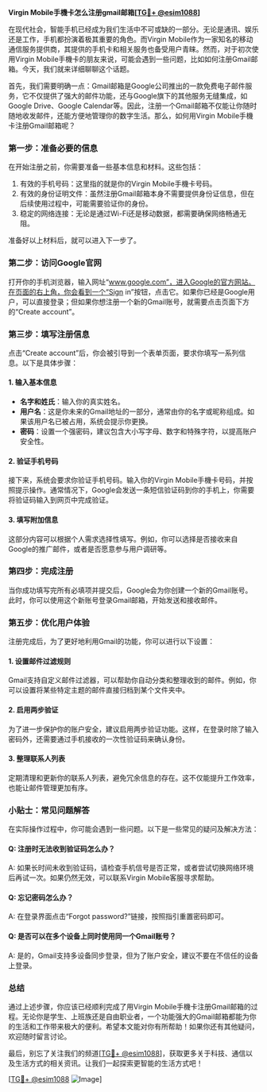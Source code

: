 **Virgin Mobile手機卡怎么注册gmail邮箱[[TG💪+ @esim1088](https://t.me/s/esim1088)]**

在现代社会，智能手机已经成为我们生活中不可或缺的一部分。无论是通讯、娱乐还是工作，手机都扮演着极其重要的角色。而Virgin Mobile作为一家知名的移动通信服务提供商，其提供的手机卡和相关服务也备受用户青睐。然而，对于初次使用Virgin Mobile手機卡的朋友来说，可能会遇到一些问题，比如如何注册Gmail邮箱。今天，我们就来详细聊聊这个话题。

首先，我们需要明确一点：Gmail邮箱是Google公司推出的一款免费电子邮件服务，它不仅提供了强大的邮件功能，还与Google旗下的其他服务无缝集成，如Google Drive、Google Calendar等。因此，注册一个Gmail邮箱不仅能让你随时随地收发邮件，还能方便地管理你的数字生活。那么，如何用Virgin Mobile手機卡注册Gmail邮箱呢？

### **第一步：准备必要的信息**
在开始注册之前，你需要准备一些基本信息和材料。这些包括：
1. 有效的手机号码：这里指的就是你的Virgin Mobile手機卡号码。
2. 有效的身份证明文件：虽然注册Gmail邮箱本身不需要提供身份证信息，但在后续使用过程中，可能需要验证你的身份。
3. 稳定的网络连接：无论是通过Wi-Fi还是移动数据，都需要确保网络畅通无阻。

准备好以上材料后，就可以进入下一步了。

### **第二步：访问Google官网**
打开你的手机浏览器，输入网址“www.google.com”，进入Google的官方网站。在页面的右上角，你会看到一个“Sign in”按钮，点击它。如果你已经是Google用户，可以直接登录；但如果你想注册一个新的Gmail账号，就需要点击页面下方的“Create account”。

### **第三步：填写注册信息**
点击“Create account”后，你会被引导到一个表单页面，要求你填写一系列信息。以下是具体步骤：

#### **1. 输入基本信息**
- **名字和姓氏**：输入你的真实姓名。
- **用户名**：这是你未来的Gmail地址的一部分，通常由你的名字或昵称组成。如果该用户名已被占用，系统会提示你更换。
- **密码**：设置一个强密码，建议包含大小写字母、数字和特殊字符，以提高账户安全性。

#### **2. 验证手机号码**
接下来，系统会要求你验证手机号码。输入你的Virgin Mobile手機卡号码，并按照提示操作。通常情况下，Google会发送一条短信验证码到你的手机上，你需要将验证码输入到网页中完成验证。

#### **3. 填写附加信息**
这部分内容可以根据个人需求选择性填写。例如，你可以选择是否接收来自Google的推广邮件，或者是否愿意参与用户调研等。

### **第四步：完成注册**
当你成功填写完所有必填项并提交后，Google会为你创建一个新的Gmail账号。此时，你可以使用这个新账号登录Gmail邮箱，开始发送和接收邮件。

### **第五步：优化用户体验**
注册完成后，为了更好地利用Gmail的功能，你可以进行以下设置：

#### **1. 设置邮件过滤规则**
Gmail支持自定义邮件过滤器，可以帮助你自动分类和整理收到的邮件。例如，你可以设置将某些特定主题的邮件直接归档到某个文件夹中。

#### **2. 启用两步验证**
为了进一步保护你的账户安全，建议启用两步验证功能。这样，在登录时除了输入密码外，还需要通过手机接收的一次性验证码来确认身份。

#### **3. 整理联系人列表**
定期清理和更新你的联系人列表，避免冗余信息的存在。这不仅能提升工作效率，也能让邮件管理更加有序。

### **小贴士：常见问题解答**
在实际操作过程中，你可能会遇到一些问题。以下是一些常见的疑问及解决方法：

#### **Q: 注册时无法收到验证码怎么办？**
A: 如果长时间未收到验证码，请检查手机信号是否正常，或者尝试切换网络环境后再试一次。如果仍然无效，可以联系Virgin Mobile客服寻求帮助。

#### **Q: 忘记密码怎么办？**
A: 在登录界面点击“Forgot password?”链接，按照指引重置密码即可。

#### **Q: 是否可以在多个设备上同时使用同一个Gmail账号？**
A: 是的，Gmail支持多设备同步登录，但为了账户安全，建议不要在不信任的设备上登录。

### **总结**
通过上述步骤，你应该已经顺利完成了用Virgin Mobile手機卡注册Gmail邮箱的过程。无论你是学生、上班族还是自由职业者，一个功能强大的Gmail邮箱都能为你的生活和工作带来极大的便利。希望本文能对你有所帮助！如果你还有其他疑问，欢迎随时留言讨论。

最后，别忘了关注我们的频道[[TG💪+ @esim1088](https://t.me/s/esim1088)]，获取更多关于科技、通信以及生活方式的相关资讯。让我们一起探索更智能的生活方式吧！

[[TG💪+ @esim1088](https://t.me/s/esim1088) ![Image](https://i.postimg.cc/4NQfJmqS/Snipaste-2025-05-13-00-14-12.png)]